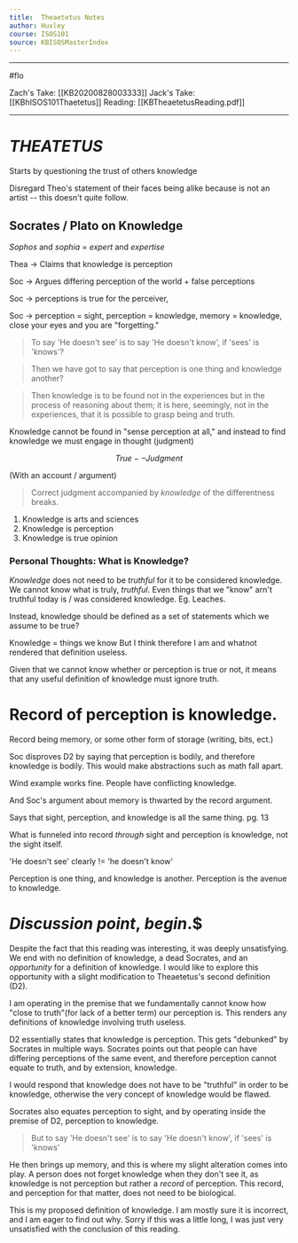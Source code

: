 ```yaml
---
title:  Theaetetus Notes 
author: Huxley 
course: ISOS101
source: KBISOSMasterIndex
---
```


--- 

#flo

Zach's Take: [[KB20200828003333]]
Jack's Take: [[KBhISOS101Thaetetus]]
Reading: [[KBTheaetetusReading.pdf]]

---

# $THEATETUS$

Starts by questioning the trust of others knowledge 

Disregard Theo's statement of their faces being alike because is not an artist -- this doesn't quite follow. 


## Socrates / Plato on Knowledge 

*Sophos* and *sophia*  = *expert* and *expertise*


Thea -> Claims that knowledge is perception 

Soc -> Argues differing perception of the world + false perceptions 

Soc -> perceptions is true for the perceiver, 

Soc -> perception = sight, perception = knowledge, memory = knowledge, close your eyes and you are "forgetting." 

> To say 'He doesn't see' is to say 'He doesn't know', if 'sees' is 'knows'? 

> Then we have got to say that perception is one thing and knowledge another?

> Then knowledge is to be found not in the experiences but in the process of reasoning about them; it is here, seemingly, not in the experiences, that it is possible to grasp being and truth.


Knowledge cannot be found in "sense perception at all," and instead to find knowledge we must engage in thought (judgment)

*$$True--Judgment$$*

(With an account / argument)


> Correct judgment accompanied by *knowledge* of the differentness
breaks. 


1. Knowledge is arts and sciences
2. Knowledge is perception
3. Knowledge is true opinion 



### Personal Thoughts: What is Knowledge?

*Knowledge* does not need to be *truthful* for it to be considered knowledge. We cannot know what is truly, *truthful*. Even things that we "know" arn't truthful today is / was considered knowledge. Eg. Leaches.


Instead, knowledge should be defined as a set of statements which we assume to be true?  


Knowledge = things we know
But I think therefore I am and whatnot rendered that definition useless. 


Given that we cannot know whether or perception is true or not, it means that any useful definition of knowledge must ignore truth. 


# Record of perception is knowledge.


Record being memory, or some other form of storage (writing, bits, ect.)


Soc disproves D2 by saying that perception is bodily, and therefore knowledge is bodily. This would make abstractions such as math fall apart. 

Wind example works fine. People have conflicting knowledge.

And Soc's argument about memory is thwarted by the record argument. 


Says that sight, perception, and knowledge is all the same thing. 
pg. 13

What is funneled into record *through* sight and perception is knowledge, not the sight itself.

'He doesn't see' clearly != 'he doesn't know'

Perception is one thing, and knowledge is another. Perception is the avenue to knowledge. 


# $Discussion\ point,\ begin.$$



Despite the fact that this reading was interesting, it was deeply unsatisfying. We end with no definition of knowledge, a dead Socrates, and an *opportunity* for a definition of knowledge. I would like to explore this opportunity with a slight modification to Theaetetus's second definition (D2). 

I am operating in the premise that we fundamentally cannot know how "close to truth"(for lack of a better term) our perception is. This renders any definitions of knowledge involving truth useless.  

D2 essentially states that knowledge is perception. This gets "debunked" by Socrates in multiple ways. Socrates points out that people can have differing perceptions of the same event, and therefore perception cannot equate to truth, and by extension, knowledge.

I would respond that knowledge does not have to be "truthful" in order to be knowledge, otherwise the very concept of knowledge would be flawed. 

Socrates also equates perception to sight, and by operating inside the premise of D2, perception to knowledge.

> But to say 'He doesn't see' is to say 'He doesn't know', if 'sees' is 'knows'


He then brings up memory, and this is where my slight alteration comes into play. A person does not forget knowledge when they don't see it, as knowledge is not perception but rather a *record* of perception. This record, and perception for that matter, does not need to be biological.

This is my proposed definition of knowledge. I am mostly sure it is incorrect, and I am eager to find out why. Sorry if this was a little long, I was just very unsatisfied with the conclusion of this reading.






